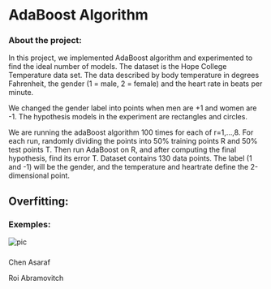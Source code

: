 # AdaBoost Algorithm


### About the project:
In this project, we implemented AdaBoost algorithm and experimented to find the ideal number of models.
The dataset is the Hope College Temperature data set.
The data described by body temperature in degrees Fahrenheit, the gender (1 = male, 2 = female) and the heart rate in beats per minute.

We changed the gender label  into points when men are +1 and women are -1.
The hypothesis models in the experiment are rectangles and circles. 

We are running the adaBoost algorithm 100 times for each of r=1,…,8.
For each run, randomly dividing the points into 50% training points R and 50% test points T.
Then run AdaBoost on R, and after computing the final hypothesis, find its error T.
Dataset contains 130 data points. The label (1 and -1) will be the gender, and the temperature and heartrate define the 2-dimensional point.

## Overfitting:


### Exemples:

![pic](https://user-images.githubusercontent.com/44756354/84368978-e74e9e00-abde-11ea-98e3-021cfc5f1280.png)

###
Chen Asaraf

Roi Abramovitch
